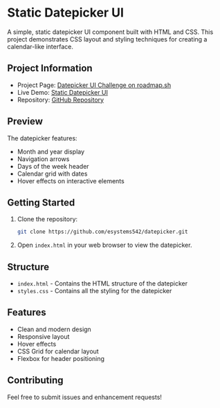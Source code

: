 # Static Datepicker UI

A simple, static datepicker UI component built with HTML and CSS. This project demonstrates CSS layout and styling techniques for creating a calendar-like interface.

## Project Information

- Project Page: [Datepicker UI Challenge on roadmap.sh](https://roadmap.sh/projects/datepicker-ui)
- Live Demo: [Static Datepicker UI](https://esystems542.github.io/datepicker/)
- Repository: [GitHub Repository](https://github.com/esystems542/datepicker)

## Preview

The datepicker features:
- Month and year display
- Navigation arrows
- Days of the week header
- Calendar grid with dates
- Hover effects on interactive elements

## Getting Started

1. Clone the repository:
   ```bash
   git clone https://github.com/esystems542/datepicker.git
   ```

2. Open `index.html` in your web browser to view the datepicker.

## Structure

- `index.html` - Contains the HTML structure of the datepicker
- `styles.css` - Contains all the styling for the datepicker

## Features

- Clean and modern design
- Responsive layout
- Hover effects
- CSS Grid for calendar layout
- Flexbox for header positioning

## Contributing

Feel free to submit issues and enhancement requests! 